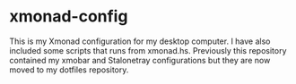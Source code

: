 # xmonad-config
This is my Xmonad configuration for my desktop computer. I have also included some scripts that runs from xmonad.hs. 
Previously this repository contained my xmobar and Stalonetray configurations but they are now moved to my dotfiles repository.

